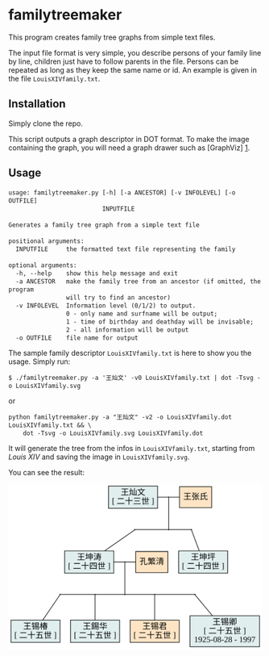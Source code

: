 familytreemaker
===============

This program creates family tree graphs from simple text files.

The input file format is very simple, you describe persons of your family line
by line, children just have to follow parents in the file. Persons can be
repeated as long as they keep the same name or id. An example is given in the
file `LouisXIVfamily.txt`.


Installation
------------

Simply clone the repo.

This script outputs a graph descriptor in DOT format. To make the image
containing the graph, you will need a graph drawer such as [GraphViz] [1].

[1]: http://www.graphviz.org/  "GraphViz"

Usage
-----
```
usage: familytreemaker.py [-h] [-a ANCESTOR] [-v INFOLEVEL] [-o OUTFILE]  
                          INPUTFILE

Generates a family tree graph from a simple text file

positional arguments:
  INPUTFILE     the formatted text file representing the family

optional arguments: 
  -h, --help    show this help message and exit 
  -a ANCESTOR   make the family tree from an ancestor (if omitted, the program 
                will try to find an ancestor) 
  -v INFOLEVEL  Information level (0/1/2) to output.  
                0 - only name and surfname will be output;  
                1 - time of birthday and deathday will be invisable; 
                2 - all information will be output 
  -o OUTFILE    file name for output 
```

The sample family descriptor `LouisXIVfamily.txt` is here to show you the
usage. Simply run:
```
$ ./familytreemaker.py -a '王灿文' -v0 LouisXIVfamily.txt | dot -Tsvg -o LouisXIVfamily.svg
```
or
```
python familytreemaker.py -a "王灿文" -v2 -o LouisXIVfamily.dot LouisXIVfamily.txt && \
    dot -Tsvg -o LouisXIVfamily.svg LouisXIVfamily.dot
```

It will generate the tree from the infos in `LouisXIVfamily.txt`, starting from
*Louis XIV* and saving the image in `LouisXIVfamily.svg`.


You can see the result:

![result: LouisXIVfamily.svg](/LouisXIVfamily.svg)

